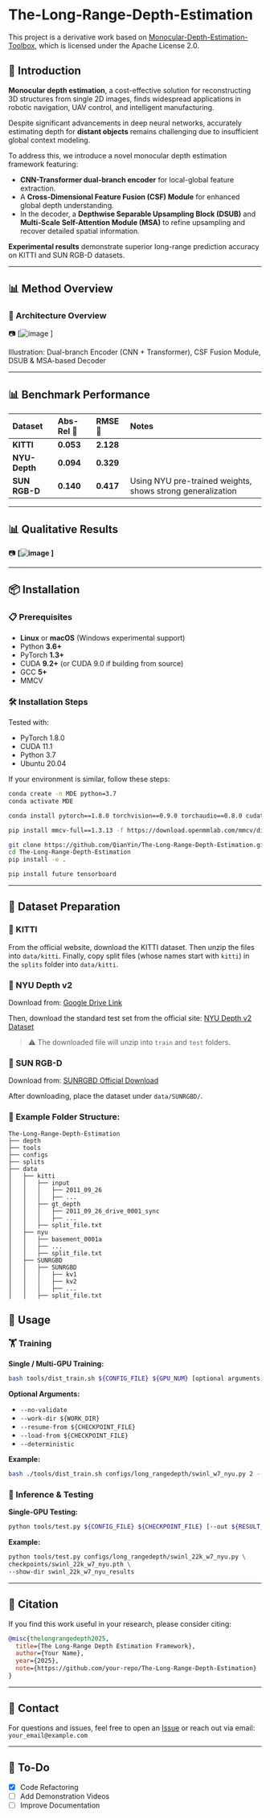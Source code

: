 # The-Long-Range-Depth-Estimation

This project is a derivative work based on [Monocular-Depth-Estimation-Toolbox](https://github.com/Ma-Zhuang/DepthFormer), 
which is licensed under the Apache License 2.0.

## 📖 Introduction

**Monocular depth estimation**, a cost-effective solution for reconstructing 3D structures from single 2D images, finds widespread applications in robotic navigation, UAV control, and intelligent manufacturing.

Despite significant advancements in deep neural networks, accurately estimating depth for **distant objects** remains challenging due to insufficient global context modeling.

To address this, we introduce a novel monocular depth estimation framework featuring:

* **CNN-Transformer dual-branch encoder** for local-global feature extraction.
* A **Cross-Dimensional Feature Fusion (CSF) Module** for enhanced global depth understanding.
* In the decoder, a **Depthwise Separable Upsampling Block (DSUB)** and **Multi-Scale Self-Attention Module (MSA)** to refine upsampling and recover detailed spatial information.

**Experimental results** demonstrate superior long-range prediction accuracy on KITTI and SUN RGB-D datasets.

---
## 📊 Method Overview

### 📌 Architecture Overview

📷 [![image](https://github.com/user-attachments/assets/2736fe56-3299-4fb9-85aa-364612fc581f)
]

Illustration: Dual-branch Encoder (CNN + Transformer), CSF Fusion Module, DSUB & MSA-based Decoder

---

## 📊 Benchmark Performance

| Dataset       | Abs-Rel 🔽 | RMSE 🔽   | Notes                                                      |
| :------------ | :--------- | :-------- | :--------------------------------------------------------- |
| **KITTI**     | **0.053**  | **2.128** |                                                            |
| **NYU-Depth** | **0.094**  | **0.329** |                                                            |
| **SUN RGB-D** | **0.140**  | **0.417** | Using NYU pre-trained weights, shows strong generalization |

---

## 📊 Qualitative Results

 📷 **\[![image](https://github.com/user-attachments/assets/8d2871ea-8258-4056-9742-5a4b11074995)
]**

---

## 📦 Installation

### 📋 Prerequisites

* **Linux** or **macOS** (Windows experimental support)
* Python **3.6+**
* PyTorch **1.3+**
* CUDA **9.2+** (or CUDA 9.0 if building from source)
* GCC **5+**
* MMCV

### 🛠️ Installation Steps

Tested with:

* PyTorch 1.8.0
* CUDA 11.1
* Python 3.7
* Ubuntu 20.04

If your environment is similar, follow these steps:

```bash
conda create -n MDE python=3.7
conda activate MDE

conda install pytorch==1.8.0 torchvision==0.9.0 torchaudio==0.8.0 cudatoolkit=11.1 -c pytorch -c conda-forge

pip install mmcv-full==1.3.13 -f https://download.openmmlab.com/mmcv/dist/cu111/torch1.8.0/index.html

git clone https://github.com/QianYin/The-Long-Range-Depth-Estimation.git
cd The-Long-Range-Depth-Estimation
pip install -e .

pip install future tensorboard
```

---

## 📂 Dataset Preparation
### 🔹 KITTI

From the official website, download the KITTI dataset. Then unzip the files into `data/kitti`. Finally, copy split files (whose names start with `kitti`) in the `splits` folder into `data/kitti`.

### 🔹 NYU Depth v2

Download from: [Google Drive Link](https://drive.google.com/file/d/1AysroWpfISmm-yRFGBgFTrLy6FjQwvwP/view?usp=sharing)

Then, download the standard test set from the official site:
[NYU Depth v2 Dataset](https://cs.nyu.edu/~fergus/datasets/nyu_depth_v2.html)

> ⚠️ The downloaded file will unzip into `train` and `test` folders.

### 🔹 SUN RGB-D

Download from: [SUNRGBD Official Download](https://rgbd.cs.princeton.edu/)

After downloading, place the dataset under `data/SUNRGBD/`.

### 🔹 Example Folder Structure:

```
The-Long-Range-Depth-Estimation
├── depth
├── tools
├── configs
├── splits
├── data
│   ├── kitti
│   │   ├── input
│   │   │   ├── 2011_09_26
│   │   │   ├── ...
│   │   ├── gt_depth
│   │   │   ├── 2011_09_26_drive_0001_sync
│   │   │   ├── ...
│   │   ├── split_file.txt
│   ├── nyu
│   │   ├── basement_0001a
│   │   ├── ...
│   │   ├── split_file.txt
│   ├── SUNRGBD
│   │   ├── SUNRGBD
│   │   │   ├── kv1
│   │   │   ├── kv2
│   │   │   ├── ...
│   │   ├── split_file.txt
```

## 🚀 Usage

### 🏋️ Training

**Single / Multi-GPU Training:**

```bash
bash tools/dist_train.sh ${CONFIG_FILE} ${GPU_NUM} [optional arguments]
```

**Optional Arguments:**

* `--no-validate`
* `--work-dir ${WORK_DIR}`
* `--resume-from ${CHECKPOINT_FILE}`
* `--load-from ${CHECKPOINT_FILE}`
* `--deterministic`

**Example:**

```bash
bash ./tools/dist_train.sh configs/long_rangedepth/swinl_w7_nyu.py 2 --work-dir work_dirs/saves/long_rangedepth/swinl_w7_nyu
```

### 🦪 Inference & Testing

**Single-GPU Testing:**

```bash
python tools/test.py ${CONFIG_FILE} ${CHECKPOINT_FILE} [--out ${RESULT_FILE}] [--eval ${EVAL_METRICS}] [--show]
```

**Example:**

```bash
python tools/test.py configs/long_rangedepth/swinl_22k_w7_nyu.py \
checkpoints/swinl_22k_w7_nyu.pth \
--show-dir swinl_22k_w7_nyu_results
```

---


## 📖 Citation

If you find this work useful in your research, please consider citing:

```bibtex
@misc{thelongrangedepth2025,
  title={The Long-Range Depth Estimation Framework},
  author={Your Name},
  year={2025},
  note={https://github.com/your-repo/The-Long-Range-Depth-Estimation}
}
```

---

## 📩 Contact

For questions and issues, feel free to open an [Issue](https://github.com/your-repo/The-Long-Range-Depth-Estimation/issues) or reach out via email: `your_email@example.com`

---

## 📌 To-Do

* [x] Code Refactoring
* [ ] Add Demonstration Videos
* [ ] Improve Documentation
